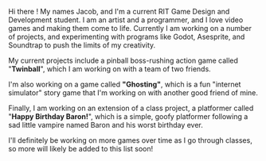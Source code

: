 Hi there ! My names Jacob, and I'm a current RIT Game Design and Development student. 
I am an artist and a programmer, and I love video games and making them come to life.
Currently I am working on a number of projects, 
and experimenting with programs like Godot, Asesprite, and Soundtrap to push the limits of my creativity.

My current projects include a pinball boss-rushing action game called "**Twinball**", which I am working on with a team of two friends. 

I'm also working on a game called **"Ghosting"**, which is a fun "internet simulator" story game that I'm working on with another good friend of mine.

Finally, I am working on an extension of a class project, a platformer called "**Happy Birthday Baron!**", which is a simple, goofy platformer following a sad little vampire named Baron and his worst birthday ever.

I'll definitely be working on more games over time as I go through classes, so more will likely be added to this list soon!
